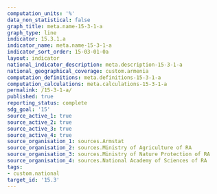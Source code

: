```yaml
---
computation_units: '%'
data_non_statistical: false
graph_title: meta.name-15-3-1-a
graph_type: line
indicator: 15.3.1.a
indicator_name: meta.name-15-3-1-a
indicator_sort_order: 15-03-01-0a
layout: indicator
national_indicator_description: meta.description-15-3-1-a
national_geographical_coverage: custom.armenia
computation_definitions: meta.definitions-15-3-1-a
computation_calculations: meta.calculations-15-3-1-a 
permalink: /15-3-1-a/
published: true
reporting_status: complete
sdg_goal: '15'
source_active_1: true
source_active_2: true
source_active_3: true
source_active_4: true
source_organisation_1: sources.Armstat
source_organisation_2: sources.Ministry of Agriculture of RA
source_organisation_3: sources.Ministry of Nature Protection of RA
source_organisation_4: sources.National Academy of Sciences of RA
tags:
- custom.national
target_id: '15.3'
---
```

